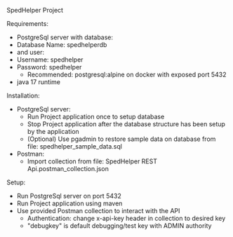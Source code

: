 SpedHelper Project

Requirements:
* PostgreSql server with database:
* Database Name: spedhelperdb
* and user:
* Username: spedhelper
* Password: spedhelper
  * Recommended: postgresql:alpine on docker with exposed port 5432
* java 17 runtime

Installation:
* PostgreSql server:
  * Run Project application once to setup database
  * Stop Project application after the database structure has been setup by the application
  * (Optional) Use pgadmin to restore sample data on database from file: spedhelper_sample_data.sql
* Postman:
  * Import collection from file: SpedHelper REST Api.postman_collection.json

Setup:
* Run PostgreSql server on port 5432
* Run Project application using maven
* Use provided Postman collection to interact with the API
  * Authentication: change x-api-key header in collection to desired key
  * "debugkey" is default debugging/test key with ADMIN authority
